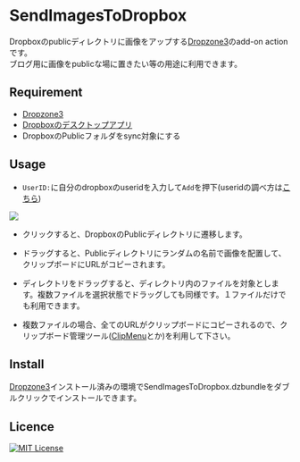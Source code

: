 SendImagesToDropbox
===

Dropboxのpublicディレクトリに画像をアップする[Dropzone3](https://aptonic.com/dropzone3/)のadd-on actionです。  
ブログ用に画像をpublicな場に置きたい等の用途に利用できます。

## Requirement

* [Dropzone3](https://aptonic.com/dropzone3/)
* [Dropboxのデスクトップアプリ](https://www.dropbox.com/downloading?src=index)
* DropboxのPublicフォルダをsync対象にする

## Usage

* `UserID:`に自分のdropboxのuseridを入力して`Add`を押下(useridの調べ方は[こちら](https://aptonic.com/dropzone/destinations/help/dropbox.php))

![](http://dl.dropbox.com/u/287/GCSSZsJMgaouz3PW99HUfDCJ2ZZHkMd4ISZDaup8AUJERWQA5u8nxzpUoBYLbKuZ4.png)

* クリックすると、DropboxのPublicディレクトリに遷移します。

* ドラッグすると、Publicディレクトリにランダムの名前で画像を配置して、クリップボードにURLがコピーされます。

* ディレクトリをドラッグすると、ディレクトリ内のファイルを対象とします。複数ファイルを選択状態でドラッグしても同様です。１ファイルだけでも利用できます。

* 複数ファイルの場合、全てのURLがクリップボードにコピーされるので、クリップボード管理ツール([ClipMenu](http://www.clipmenu.com/ja/)とか)を利用して下さい。

## Install

[Dropzone3](https://aptonic.com/dropzone3/)インストール済みの環境でSendImagesToDropbox.dzbundleをダブルクリックでインストールできます。

## Licence

[![MIT License](http://img.shields.io/badge/License-MIT-brightgreen.svg?style=flat-square)](https://github.com/ukoasis/SendImagesToDropbox/blob/master/LICENCE)

